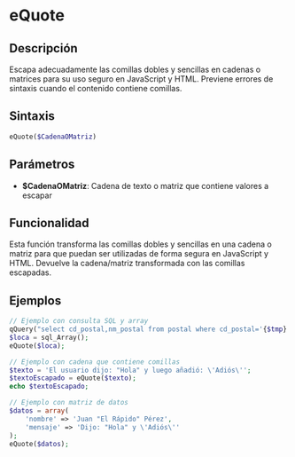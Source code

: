 # eQuote

## Descripción
Escapa adecuadamente las comillas dobles y sencillas en cadenas o matrices para su uso seguro en JavaScript y HTML. Previene errores de sintaxis cuando el contenido contiene comillas.

## Sintaxis
```php
eQuote($CadenaOMatriz)
```

## Parámetros
- **$CadenaOMatriz**: Cadena de texto o matriz que contiene valores a escapar

## Funcionalidad
Esta función transforma las comillas dobles y sencillas en una cadena o matriz para que puedan ser utilizadas de forma segura en JavaScript y HTML. Devuelve la cadena/matriz transformada con las comillas escapadas.

## Ejemplos
```php
// Ejemplo con consulta SQL y array
qQuery("select cd_postal,nm_postal from postal where cd_postal='{$tmp}'");
$loca = sql_Array();
eQuote($loca);

// Ejemplo con cadena que contiene comillas
$texto = 'El usuario dijo: "Hola" y luego añadió: \'Adiós\'';
$textoEscapado = eQuote($texto);
echo $textoEscapado;

// Ejemplo con matriz de datos
$datos = array(
    'nombre' => 'Juan "El Rápido" Pérez',
    'mensaje' => 'Dijo: "Hola" y \'Adiós\''
);
eQuote($datos);
```